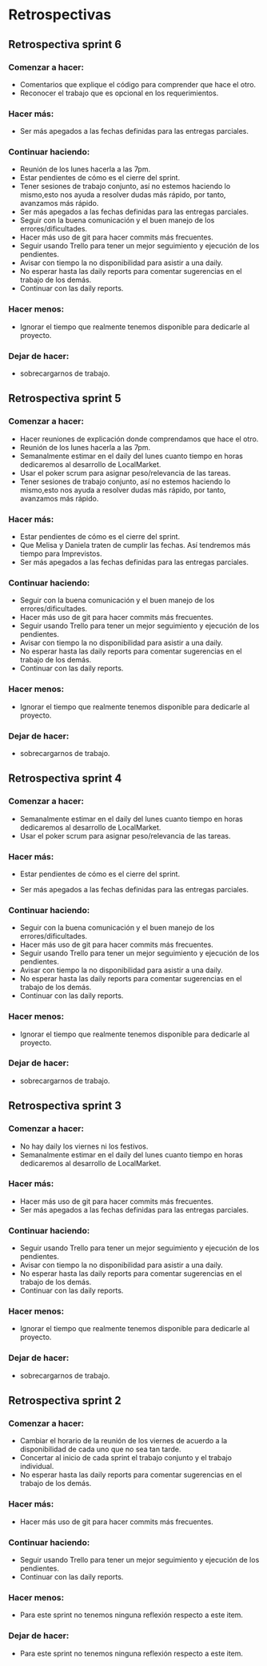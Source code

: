 # Retrospectivas
## Retrospectiva sprint 6

### Comenzar a hacer:
* Comentarios que explique el código para comprender que hace el otro.
* Reconocer el trabajo que es opcional en los requerimientos.

### Hacer más:
* Ser más apegados a las fechas definidas para las entregas parciales.

### Continuar haciendo:
* Reunión de los lunes hacerla a las 7pm.
* Estar pendientes de cómo es el cierre del sprint.
* Tener sesiones de trabajo conjunto, así no estemos haciendo lo mismo,esto nos ayuda a resolver dudas más rápido, por tanto, avanzamos más rápido.
* Ser más apegados a las fechas definidas para las entregas parciales.
* Seguir con la buena comunicación y el buen manejo de los errores/dificultades.
* Hacer más uso de git para hacer commits más frecuentes.
* Seguir usando Trello para tener un mejor seguimiento y ejecución de los pendientes.
* Avisar con tiempo la no disponibilidad para asistir a una daily.  
* No esperar hasta las daily reports para comentar sugerencias en el trabajo de los demás.
* Continuar con las daily reports.

### Hacer menos:
* Ignorar el tiempo que realmente tenemos disponible para dedicarle al proyecto.


### Dejar de hacer:
* sobrecargarnos de trabajo.

## Retrospectiva sprint 5

### Comenzar a hacer:

* Hacer reuniones de explicación donde comprendamos que hace el otro.
* Reunión de los lunes hacerla a las 7pm.
* Semanalmente estimar en el daily del lunes cuanto tiempo en horas dedicaremos al desarrollo de LocalMarket.
* Usar el poker scrum para asignar peso/relevancia de las tareas.
* Tener sesiones de trabajo conjunto, así no estemos haciendo lo mismo,esto nos ayuda a resolver dudas más rápido, por tanto, avanzamos más rápido.

### Hacer más:

* Estar pendientes de cómo es el cierre del sprint.
* Que Melisa y Daniela traten de cumplir las fechas. Así tendremos más tiempo para Imprevistos.
* Ser más apegados a las fechas definidas para las entregas parciales.


### Continuar haciendo:

* Seguir con la buena comunicación y el buen manejo de los errores/dificultades.
* Hacer más uso de git para hacer commits más frecuentes.
* Seguir usando Trello para tener un mejor seguimiento y ejecución de los pendientes.
* Avisar con tiempo la no disponibilidad para asistir a una daily.  
* No esperar hasta las daily reports para comentar sugerencias en el trabajo de los demás.
* Continuar con las daily reports.

### Hacer menos:

* Ignorar el tiempo que realmente tenemos disponible para dedicarle al proyecto.


### Dejar de hacer:

* sobrecargarnos de trabajo.


## Retrospectiva sprint 4

### Comenzar a hacer:

* Semanalmente estimar en el daily del lunes cuanto tiempo en horas dedicaremos al desarrollo de LocalMarket.
* Usar el poker scrum para asignar peso/relevancia de las tareas.

### Hacer más:

* Estar pendientes de cómo es el cierre del sprint.

* Ser más apegados a las fechas definidas para las entregas parciales.

### Continuar haciendo:

* Seguir con la buena comunicación y el buen manejo de los errores/dificultades.
* Hacer más uso de git para hacer commits más frecuentes.
* Seguir usando Trello para tener un mejor seguimiento y ejecución de los pendientes.
* Avisar con tiempo la no disponibilidad para asistir a una daily.  
* No esperar hasta las daily reports para comentar sugerencias en el trabajo de los demás.
* Continuar con las daily reports.

### Hacer menos:

* Ignorar el tiempo que realmente tenemos disponible para dedicarle al proyecto.

### Dejar de hacer:

* sobrecargarnos de trabajo.

## Retrospectiva sprint 3

### Comenzar a hacer:

* No hay daily los viernes ni los festivos.
* Semanalmente estimar en el daily del lunes cuanto tiempo en horas dedicaremos al desarrollo de LocalMarket.

### Hacer más:

* Hacer más uso de git para hacer commits más frecuentes.
* Ser más apegados a las fechas definidas para las entregas parciales.

### Continuar haciendo:

* Seguir usando Trello para tener un mejor seguimiento y ejecución de los pendientes.
* Avisar con tiempo la no disponibilidad para asistir a una daily.  
* No esperar hasta las daily reports para comentar sugerencias en el trabajo de los demás.
* Continuar con las daily reports.

### Hacer menos:

* Ignorar el tiempo que realmente tenemos disponible para dedicarle al proyecto.

### Dejar de hacer:

* sobrecargarnos de trabajo.

## Retrospectiva sprint 2

### Comenzar a hacer:

* Cambiar el horario de la reunión de los viernes de acuerdo a la disponibilidad de cada uno que no sea tan tarde.
* Concertar al inicio de cada sprint el trabajo conjunto y el trabajo individual.
* No esperar hasta las daily reports para comentar sugerencias en el trabajo de los demás.

### Hacer más:

* Hacer más uso de git para hacer commits más frecuentes.

### Continuar haciendo:

* Seguir usando Trello para tener un mejor seguimiento y ejecución de los pendientes.
* Continuar con las daily reports.

### Hacer menos:

* Para este sprint no tenemos ninguna reflexión respecto a este item.

### Dejar de hacer:

* Para este sprint no tenemos ninguna reflexión respecto a este item.


